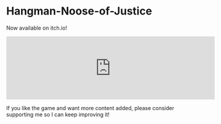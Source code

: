# Hangman-Noose-of-Justice

Now available on itch.io!
<iframe frameborder="0" src="https://itch.io/embed/3603716" width="552" height="167"><a href="https://eloliver.itch.io/hangman-noose-of-justice">Hangman: Noose of Justice by eloliver</a></iframe>

If you like the game and want more content added, please consider supporting me so I can keep improving it!
<script type="text/javascript" src="https://cdnjs.buymeacoffee.com/1.0.0/button.prod.min.js" data-name="bmc-button" data-slug="eloliver04x" data-color="#40DCA5" data-emoji="☕"  data-font="Cookie" data-text="Buy me a coffee" data-outline-color="#000000" data-font-color="#ffffff" data-coffee-color="#FFDD00" ></script>
